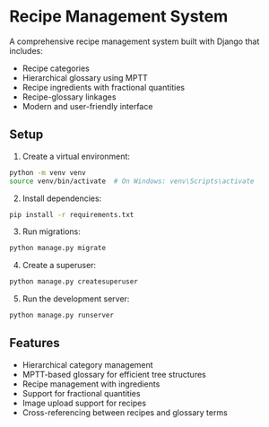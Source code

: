 # Recipe Management System

A comprehensive recipe management system built with Django that includes:

- Recipe categories
- Hierarchical glossary using MPTT
- Recipe ingredients with fractional quantities
- Recipe-glossary linkages
- Modern and user-friendly interface

## Setup

1. Create a virtual environment:
```bash
python -m venv venv
source venv/bin/activate  # On Windows: venv\Scripts\activate
```

2. Install dependencies:
```bash
pip install -r requirements.txt
```

3. Run migrations:
```bash
python manage.py migrate
```

4. Create a superuser:
```bash
python manage.py createsuperuser
```

5. Run the development server:
```bash
python manage.py runserver
```

## Features

- Hierarchical category management
- MPTT-based glossary for efficient tree structures
- Recipe management with ingredients
- Support for fractional quantities
- Image upload support for recipes
- Cross-referencing between recipes and glossary terms
